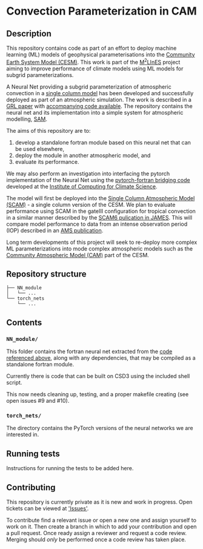 # Convection Parameterization in CAM

## Description
This repository contains code as part of an effort to deploy machine learning (ML) models of geophysical parameterisations into the [Community Earth System Model (CESM)](https://www.cesm.ucar.edu/).
This work is part of the [M<sup>2</sup>LInES](https://m2lines.github.io/) project aiming to improve performance of climate models using ML models for subgrid parameterizations.

A Neural Net providing a subgrid parameterization of atmospheric convection in a [single column model](https://www.arm.gov/publications/proceedings/conf04/extended_abs/randall_da.pdf) has been developed and successfully deployed as part of an atmospheric simulation.
The work is described in a [GRL paper](https://agupubs.onlinelibrary.wiley.com/doi/10.1029/2020GL091363) with [accompanying code available](https://github.com/yaniyuval/Neural_nework_parameterization/tree/v.1.0.3). The repository contains the neural net and its implementation into a simple system for atmospheric modelling, [SAM](http://rossby.msrc.sunysb.edu/~marat/SAM.html).

The aims of this repository are to:
1. develop a standalone fortran module based on this neural net that can be used elsewhere,
2. deploy the module in another atmospheric model, and
3. evaluate its performance.

We may also perform an investigation into interfacing the pytorch implementation of the Neural Net using the [pytorch-fortran bridging code](https://github.com/Cambridge-ICCS/fortran-pytorch-lib) developed at the [Institute of Computing for Climate Science](https://cambridge-iccs.github.io/).

The model will first be deployed into the [Single Column Atmospheric Model (SCAM)](https://www.cesm.ucar.edu/models/simple/scam) - a single column version of the CESM.
We plan to evaluate performance using SCAM in the gateIII configuration for tropical convection in a similar manner described by the [SCAM6 pulication in JAMES](https://agupubs.onlinelibrary.wiley.com/doi/10.1029/2018MS001578).
This will compare model performance to data from an intense observation period (IOP) described in an [AMS publication](https://journals.ametsoc.org/view/journals/atsc/36/1/1520-0469_1979_036_0053_saposs_2_0_co_2.xml).

Long term developments of this project will seek to re-deploy more complex ML parameterizations into mode complex atmospheric models such as the [Community Atmospheric Model (CAM)](https://www.cesm.ucar.edu/models/cam) part of the CESM.


## Repository structure

```
├── NN_module
│   └── ...
└── torch_nets
    └── ...
```



## Contents

### `NN_module/`
This folder contains the fortran neural net extracted from the [code referenced above](https://github.com/yaniyuval/Neural_nework_parameterization/tree/v.1.0.3), along with any dependencies, that may be compiled as a standalone fortran module.

Currently there is code that can be built on CSD3 using the included shell script.

This now needs cleaning up, testing, and a proper makefile creating (see open issues #9 and #10).

### ``torch_nets/``
The directory contains the PyTorch versions of the neural networks we are interested in.


## Running tests
Instructions for running the tests to be added here.



## Contributing

This repository is currently private as it is new and work in progress.
Open tickets can be viewed at ['Issues'](https://github.com/m2lines/convection-parameterization-in-CAM/issues).

To contribute find a relevant issue or open a new one and assign yourself to work on it.
Then create a branch in which to add your contribution and open a pull request.
Once ready assign a reviewer and request a code review.
Merging should _only_ be performed once a code review has taken place.
